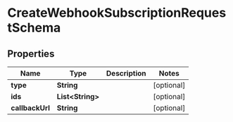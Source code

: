 

# CreateWebhookSubscriptionRequestSchema


## Properties

Name | Type | Description | Notes
------------ | ------------- | ------------- | -------------
**type** | **String** |  |  [optional]
**ids** | **List&lt;String&gt;** |  |  [optional]
**callbackUrl** | **String** |  |  [optional]



